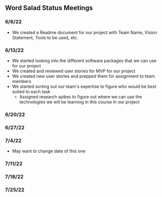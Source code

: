 ## Word Salad Status Meetings ##
### 6/6/22 ###
* We created a Readme document for our project with Team Name, Vision Statement, Tools to be used, etc.

### 6/13/22 ###
* We started looking into the different software packages that we can use for our project
* We created and reviewed user stories for MVP for our project
* We created new user stories and prepped them for assignment to team members
* We started sorting out our team's expertise to figure who would be best suited to each task
  * Assigned research spikes to figure out where we can use the technologies we will be learning in this course in our project

### 6/20/22 ###

### 6/27/22 ###

### 7/4/22 ### 
* May want to change date of this one

### 7/11/22 ###

### 7/18/22 ###

### 7/25/22 ###
